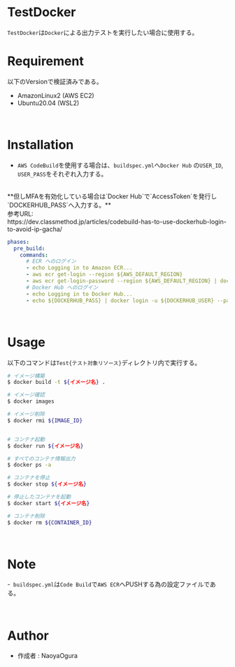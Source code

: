 # TestDocker

`TestDocker`は`Docker`による出力テストを実行したい場合に使用する。


# Requirement

以下のVersionで検証済みである。
- AmazonLinux2 (AWS EC2)
- Ubuntu20.04 (WSL2)

<br>


# Installation

- `AWS CodeBuild`を使用する場合は、`buildspec.yml`へ`Docker Hub` の`USER_ID`, `USER_PASS`をそれぞれ入力する。
<br>
    **但しMFAを有効化している場合は`Docker Hub`で`AccessToken`を発行し`DOCKERHUB_PASS`へ入力する。**
<br>
    参考URL:
<br>
    https://dev.classmethod.jp/articles/codebuild-has-to-use-dockerhub-login-to-avoid-ip-gacha/

```yml
phases:
  pre_build:
    commands:
      # ECR へのログイン
      - echo Logging in to Amazon ECR...
      - aws ecr get-login --region ${AWS_DEFAULT_REGION}
      - aws ecr get-login-password --region ${AWS_DEFAULT_REGION} | docker login --username AWS --password-stdin ${AWS_ACCOUNT_ID}.dkr.ecr.${AWS_DEFAULT_REGION}.amazonaws.com
      # Docker Hub へのログイン
      - echo Logging in to Docker Hub...
      - echo ${DOCKERHUB_PASS} | docker login -u ${DOCKERHUB_USER} --password-stdin # DOCKERHUB_PASS, DOCKERHUB_USER をそれぞれ入力する
```

<br>


# Usage

以下のコマンドは`Test{テスト対象リソース}`ディレクトリ内で実行する。

```bash
# イメージ構築
$ docker build -t ${イメージ名} .

# イメージ確認
$ docker images

# イメージ削除
$ docker rmi ${IMAGE_ID}


# コンテナ起動
$ docker run ${イメージ名}

# すべてのコンテナ情報出力
$ docker ps -a

# コンテナを停止
$ docker stop ${イメージ名}

# 停止したコンテナを起動
$ docker start ${イメージ名}

# コンテナ削除
$ docker rm ${CONTAINER_ID}
```

<br>


# Note

-` buildspec.yml`は`Code Build`で`AWS ECR`へPUSHする為の設定ファイルである。

<br>


# Author
- 作成者 : NaoyaOgura
